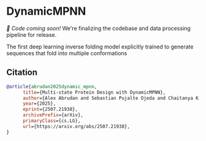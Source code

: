 # DynamicMPNN

*:wrench: Code coming soon!* We're finalizing the codebase and data processing pipeline for release.

The first deep learning inverse folding model explicitly trained to generate sequences that fold into multiple conformations

## Citation

```bibtex
@article{abrudan2025dynamic_mpnn,
      title={Multi-state Protein Design with DynamicMPNN}, 
      author={Alex Abrudan and Sebastian Pujalte Ojeda and Chaitanya K. Joshi and Matthew Greenig and Felipe Engelberger and Alena Khmelinskaia and Jens Meiler and Michele Vendruscolo and Tuomas P. J. Knowles},
      year={2025},
      eprint={2507.21938},
      archivePrefix={arXiv},
      primaryClass={cs.LG},
      url={https://arxiv.org/abs/2507.21938}, 
}
```
